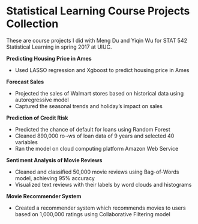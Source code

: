 # Statistical Learning Course Projects Collection

These are course projects I did with Meng Du and Yiqin Wu for STAT 542 Statistical Learning in spring 2017 at UIUC. 

**Predicting Housing Price in Ames**
+ Used LASSO regression and Xgboost to predict housing price in Ames 

**Forecast Sales**
+ Projected the sales of Walmart stores based on historical data using autoregressive model
+ Captured the seasonal trends and holiday’s impact on sales

**Prediction of Credit Risk**
+ Predicted the chance of default for loans using Random Forest
+ Cleaned 890,000 ro¬ws of loan data of 9 years and selected 40 variables 
+ Ran the model on cloud computing platform Amazon Web Service 

**Sentiment Analysis of Movie Reviews**
+ Cleaned and classified 50,000 movie reviews using Bag-of-Words model, achieving 95% accuracy
+ Visualized text reviews with their labels by word clouds and histograms

**Movie Recommender System**
+ Created a recommender system which recommends movies to users based on 1,000,000 ratings using Collaborative Filtering model
